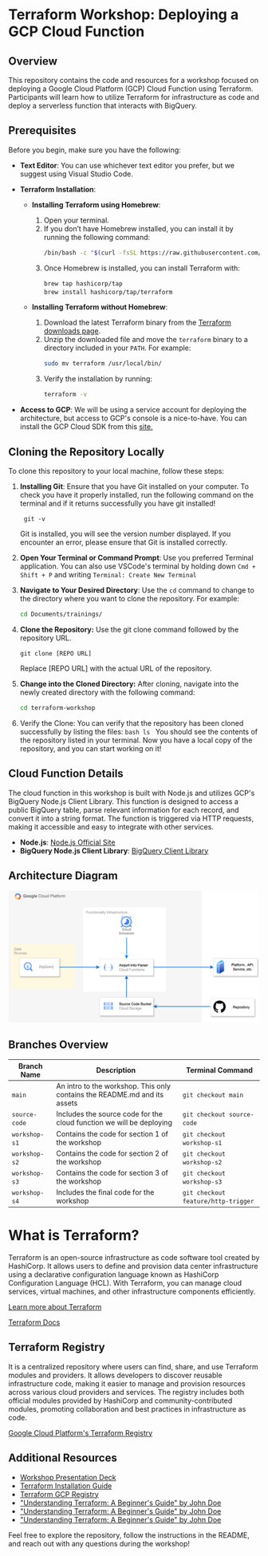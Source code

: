 # Terraform Workshop: Deploying a GCP Cloud Function

## Overview

This repository contains the code and resources for a workshop focused on deploying a Google Cloud Platform (GCP) Cloud Function using Terraform. Participants will learn how to utilize Terraform for infrastructure as code and deploy a serverless function that interacts with BigQuery.

## Prerequisites

Before you begin, make sure you have the following:

-   **Text Editor**: You can use whichever text editor you prefer, but we suggest using Visual Studio Code.

-   **Terraform Installation**:

    -   **Installing Terraform using Homebrew**:

        1. Open your terminal.
        2. If you don’t have Homebrew installed, you can install it by running the following command:
            ```bash
            /bin/bash -c "$(curl -fsSL https://raw.githubusercontent.com/Homebrew/install/HEAD/install.sh)"
            ```
        3. Once Homebrew is installed, you can install Terraform with:
            ```bash
            brew tap hashicorp/tap
            brew install hashicorp/tap/terraform
            ```

    -   **Installing Terraform without Homebrew**:
        1. Download the latest Terraform binary from the [Terraform downloads page](https://www.terraform.io/downloads.html).
        2. Unzip the downloaded file and move the `terraform` binary to a directory included in your `PATH`. For example:
            ```bash
            sudo mv terraform /usr/local/bin/
            ```
        3. Verify the installation by running:
            ```bash
            terraform -v
            ```

-   **Access to GCP**: We will be using a service account for deploying the architecture, but access to GCP's console is a nice-to-have. You can install the GCP Cloud SDK from this [site.](https://cloud.google.com/sdk/docs/install)

## Cloning the Repository Locally

To clone this repository to your local machine, follow these steps:

1. **Installing Git**: Ensure that you have Git installed on your computer. To check you have it properly installed, run the following command on the terminal and if it returns successfully you have git installed!

    ```
     git -v
    ```

    Git is installed, you will see the version number displayed. If you encounter an error, please ensure that Git is installed correctly.

2. **Open Your Terminal or Command Prompt**: Use you preferred Terminal application. You can also use VSCode's terminal by holding down `Cmd + Shift + P` and writing `Terminal: Create New Terminal`

3. **Navigate to Your Desired Directory**: Use the `cd` command to change to the directory where you want to clone the repository. For example:
    ```bash
    cd Documents/trainings/
    ```
4. **Clone the Repository:** Use the git clone command followed by the repository URL.

    ```
    git clone [REPO URL]
    ```

    Replace [REPO URL] with the actual URL of the repository.

5. **Change into the Cloned Directory:** After cloning, navigate into the newly created directory with the following command:
    ```bash
    cd terraform-workshop
    ```
6. Verify the Clone: You can verify that the repository has been cloned successfully by listing the files:
   `bash
ls
`
   You should see the contents of the repository listed in your terminal. Now you have a local copy of the repository, and you can start working on it!

## Cloud Function Details

The cloud function in this workshop is built with Node.js and utilizes GCP's BigQuery Node.js Client Library. This function is designed to access a public BigQuery table, parse relevant information for each record, and convert it into a string format. The function is triggered via HTTP requests, making it accessible and easy to integrate with other services.

-   **Node.js**: [Node.js Official Site](#)
-   **BigQuery Node.js Client Library**: [BigQuery Client Library](#)

## Architecture Diagram

![Architecture Diagram](./assets/terraform-flow.png)

## Branches Overview

| Branch Name   | Description                                                               | Terminal Command                    |
| ------------- | ------------------------------------------------------------------------- | ----------------------------------- |
| `main`        | An intro to the workshop. This only contains the README.md and its assets | `git checkout main`                 |
| `source-code` | Includes the source code for the cloud function we will be deploying      | `git checkout source-code`          |
| `workshop-s1` | Contains the code for section 1 of the workshop                           | `git checkout workshop-s1`          |
| `workshop-s2` | Contains the code for section 2 of the workshop                           | `git checkout workshop-s2`          |
| `workshop-s3` | Contains the code for section 3 of the workshop                           | `git checkout workshop-s3`          |
| `workshop-s4` | Includes the final code for the workshop                                  | `git checkout feature/http-trigger` |

# What is Terraform?

Terraform is an open-source infrastructure as code software tool created by HashiCorp. It allows users to define and provision data center infrastructure using a declarative configuration language known as HashiCorp Configuration Language (HCL). With Terraform, you can manage cloud services, virtual machines, and other infrastructure components efficiently.

[Learn more about Terraform](https://www.terraform.io/)

[Terraform Docs](https://developer.hashicorp.com/terraform?product_intent=terraform)

## Terraform Registry

It is a centralized repository where users can find, share, and use Terraform modules and providers. It allows developers to discover reusable infrastructure code, making it easier to manage and provision resources across various cloud providers and services. The registry includes both official modules provided by HashiCorp and community-contributed modules, promoting collaboration and best practices in infrastructure as code.

[Google Cloud Platform's Terraform Registry](https://registry.terraform.io/providers/hashicorp/google/latest/docs)

## Additional Resources

-   [Workshop Presentation Deck](#)
-   [Terraform Installation Guide](#)
-   [Terraform GCP Registry](#)
-   ["Understanding Terraform: A Beginner's Guide" by John Doe](#)
-   ["Understanding Terraform: A Beginner's Guide" by John Doe](#)
-   ["Understanding Terraform: A Beginner's Guide" by John Doe](#)

Feel free to explore the repository, follow the instructions in the README, and reach out with any questions during the workshop!
